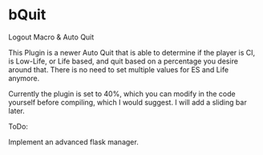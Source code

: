 # bQuit
Logout Macro &amp; Auto Quit

This Plugin is a newer Auto Quit that is able to determine if the player is CI, is Low-Life, or Life based, and quit based on a percentage you desire around that.
There is no need to set multiple values for ES and Life anymore.

Currently the plugin is set to 40%, which you can modify in the code yourself before compiling, which I would suggest. I will add a sliding bar later.

ToDo:

Implement an advanced flask manager.
